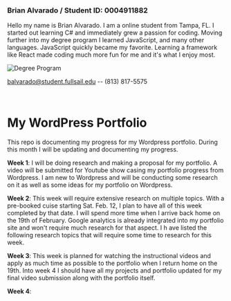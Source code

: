 ### Brian Alvarado / Student ID: 0004911882 
 Hello my name is Brian Alvarado. I am a online student from Tampa, FL. I started out learning C# and immediately grew a passion for coding. Moving further into my degree program I learned JavaScript, and many other languages. JavaScript quickly became my favorite. Learning a framework like React made coding much more fun for me and it's what I enjoy most.


![Degree Program](https://img.shields.io/badge/degree-web%20design%20%26%20development-blue.svg)&nbsp; 


balvarado@student.fullsail.edu -- (813) 817-5575 

<br>

# My WordPress Portfolio 
This repo is documenting my progress for my Wordpress portfolio. During this month I will be updating and documenting my progress. 

**Week 1**: I will be doing research and making a proposal for my portfolio. A video will be submitted for Youtube show casing my portfolio progress from Wordpress. I am new to Wordpress and will be conducting some research on it as well as some ideas for my portfolio on Wordpress. 

**Week 2**: This week will require extensive research on multiple topics. With a pre-booked cuise starting Sat. Feb. 12, I plan to have all of this week completed by that date. I will spend more time when I arrive back home on the 19th of February. Google analytics is already integrated into my portfolio site and won't require much research for that aspect. I h ave listed the following research topics that will require some time to research for this week.

**Week 3**: This week is planned for watching the instructional videos and apply as much time as possible to the portfolio when I return home on the 19th. Into week 4 I should have all my projects and portfolio updated for my final video submission along with the portfolio itself. 

**Week 4**:
